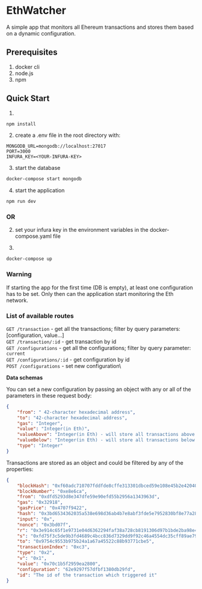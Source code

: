 # EthWatcher

A simple app that monitors all Ehereum transactions and stores them based on a dynamic configuration.

## Prerequisites
1. docker cli
3. node.js
4. npm

## Quick Start
1. 
```bash
npm install
```
2. create a .env file in the root directory with: 

```
MONGODB_URL=mongodb://localhost:27017
PORT=3000
INFURA_KEY=<YOUR-INFURA-KEY>
```
3. start the database
```bash
docker-compose start mongodb
```
4. start the application
```bash
npm run dev
```
### OR


2.  set your infura key in the environment variables in the docker-compose.yaml file

3.
```bash
docker-compose up
```

### Warning

If starting the app for the first time (DB is empty), at least one configuration has to be set. Only then can the application start monitoring the Eth network.



### List of available routes 
`GET /transaction` - get all the transactions; filter by query parameters: [configuration, value...]\
`GET /transaction/:id` - get transaction by id\
`GET /configurations` - get all the configurations; filter by query parameter: `current`\
`GET /configurations/:id` - get configuration by id\
`POST /configurations` - set new configuration\

**Data schemas**

You can set a new configuration by passing an object with any or all of the parameters in these request body:

```JSON
{
    "from": " 42-character hexadecimal address",
    "to": "42-character hexadecimal address",
    "gas": "Integer",
    "value": "Integer(in Eth)",
    "valueAbove": "Integer(in Eth) - will store all transactions above this value",
    "valueBelow": "Integer(in Eth) - will store all transactions below this value",
    "type": "Integer"
}
```

Transactions are stored as an object and could be filtered by any of the properties:

```JSON
{
    "blockHash": "0xf60adc710707fddfde8cffe313301dbced59e108e45b2e4204086ff208b8ae4d",
    "blockNumber": "0xe8e6ca",
    "from": "0xdfd5293d8e347dfe59e90efd55b2956a1343963d",
    "gas": "0x32918",
    "gasPrice": "0x4707f9422",
    "hash": "0x3bd6534362035a538e698d36ab4b7e8abf3fde5e7952830bf8e77a2861926fa7",
    "input": "0x",
    "nonce": "0x3bd07f",
    "r": "0x3e914c65f1e9731e04d6362294faf38a728cb8191306d97b1bde2ba98e4637db",
    "s": "0xfd75f3c5de9b3fd4689c4bcc836d7329dd9f92c46a4554dc35cff89ae79ce36",
    "to": "0x9754c9553b975b24a1a67a45522c88b93771cbe5",
    "transactionIndex": "0xc3",
    "type": "0x2",
    "v": "0x1",
    "value": "0x70c1b5f2959ea2800",
    "configuration": "62e9297f57dfbf1380db29fd",
    "id": "The id of the transaction which triggered it"
}
```



